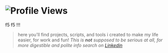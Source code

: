 # ![Profile Views](https://komarev.com/ghpvc/?username=guidoenr&color=yellowgreen&style=flat-square&message=found+the+bash+bomb?)
f5 f5 !!!
> here you'll find projects, scripts, and tools i created to make my life easier, for work and fun!
> _This is **not** supposed to be serious at all, for more digestible and polite info search on [Linkedin](https://www.linkedin.com/in/guidoenr/)_



